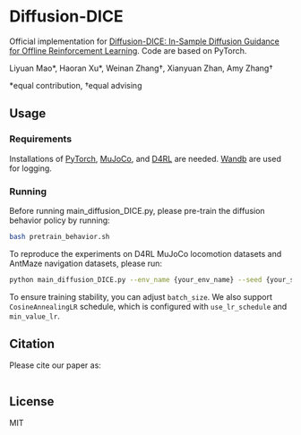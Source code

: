 # Diffusion-DICE
Official implementation for [Diffusion-DICE: In-Sample Diffusion Guidance for Offline Reinforcement Learning](https://arxiv.org/pdf/2407.20109). Code are based on PyTorch.

Liyuan Mao\*, Haoran Xu\*, Weinan Zhang†, Xianyuan Zhan, Amy Zhang†

\*equal contribution, †equal advising

## Usage

### Requirements
Installations of [PyTorch](https://pytorch.org/), [MuJoCo](https://www.roboti.us/download.html), and [D4RL](https://github.com/Farama-Foundation/D4RL) are needed. [Wandb](https://docs.wandb.ai/quickstart) are used for logging.

### Running
Before running main_diffusion_DICE.py, please pre-train the diffusion behavior policy by running:
``` Bash
bash pretrain_behavior.sh
```
To reproduce the experiments on D4RL MuJoCo locomotion datasets and AntMaze navigation datasets, please run:
``` Bash
python main_diffusion_DICE.py --env_name {your_env_name} --seed {your_seed} --actor_load_path /{your_behavior_ckpt_folder}/behavior_ckpt{your_ckpt_epoch}_seed{your_ckpt_seed} --inference_sample {your_inference_sample_num} --alpha {your_alpha} 
```

To ensure training stability, you can adjust `batch_size`. We also support `CosineAnnealingLR` schedule, which is configured with `use_lr_schedule` and `min_value_lr`.


## Citation

Please cite our paper as:

```

```

## License

MIT
